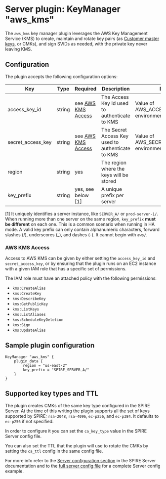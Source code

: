 # Server plugin: KeyManager "aws_kms"

The `aws_kms` key manager plugin leverages the AWS Key Management Service (KMS) to create, maintain and rotate key pairs (as [Customer master keys](https://docs.aws.amazon.com/kms/latest/developerguide/concepts.html#master_keys), or CMKs), and sign SVIDs as needed, with the private key never leaving KMS.

## Configuration

The plugin accepts the following configuration options:

| Key               | Type   | Required                              | Description                                          | Default                                              |
| ----------------- | ------ | ------------------------------------- | ---------------------------------------------------- | ---------------------------------------------------- |
| access_key_id     | string | see [AWS KMS Access](#aws-kms-access) | The Access Key Id used to authenticate to KMS        | Value of AWS_ACCESS_KEY_ID environment variable      |
| secret_access_key | string | see [AWS KMS Access](#aws-kms-access) | The Secret Access Key used to authenticate to KMS    | Value of AWS_SECRET_ACCESS_KEY environment variable  |
| region            | string | yes                                   | The region where the keys will be stored             |                                                      |
| key_prefix        | string | yes, see below [1]                    | A unique prefix per server                           |                                                      |   

[1] It uniquely identifies a server instance, like `SERVER_A/` or `prod-server-1/`. When running more than one server on the same region, `key_prefix` **must be different** on each one. This is a common scenario when running in HA mode. A valid key prefix can only contain alphanumeric characters, forward slashes (/), underscores (_), and dashes (-). It cannot begin with `aws/`.

### AWS KMS Access

Access to AWS KMS can be given by either setting the `access_key_id` and `secret_access_key`, or by ensuring that the plugin runs on an EC2 instance with a given IAM role that has a specific set of permissions.

The IAM role must have an attached policy with the following permissions:

- `kms:CreateAlias`
- `kms:CreateKey`
- `kms:DescribeKey`
- `kms:GetPublicKey`
- `kms:ListKeys`
- `kms:ListAliases`
- `kms:ScheduleKeyDeletion`
- `kms:Sign`
- `kms:UpdateAlias`

## Sample plugin configuration

```
KeyManager "aws_kms" {
    plugin_data {        
        region = "us-east-2"
        key_prefix = "SPIRE_SERVER_A/"
    }
}
```

## Supported key types and TTL

The plugin creates CMKs of the same key type configured in the SPIRE Server. At the time of this writing the plugin supports all the set of keys supported by SPIRE: `rsa-2048`, `rsa-4096`, `ec-p256`, and `ec-p384`. It defaults to `ec-p256` if not specified.

In order to configure it you can set the `ca_key_type` value in the SPIRE Server config file.

You can also set the TTL that the plugin will use to rotate the CMKs by setting the `ca_ttl` config in the same config file.

For more info refer to the [Server configuration section](https://github.com/spiffe/spire/blob/master/doc/spire_server.md#server-configuration-file) in the SPIRE Server documentation and to the [full server config file](https://github.com/spiffe/spire/blob/master/conf/server/server_full.conf) for a complete Server config example.
